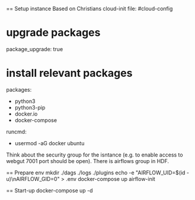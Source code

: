 == Setup instance
Based on Christians cloud-init file:
#cloud-config

# upgrade packages
package_upgrade: true

# install relevant packages
packages:
  - python3
  - python3-pip
  - docker.io
  - docker-compose

runcmd:
  - usermod -aG docker ubuntu

Think about the security group for the isntance (e.g. to enable access to webgut 7001 port should be open). There is airflows group in HDF. 

== Prepare env
mkdir ./dags ./logs ./plugins
echo -e "AIRFLOW_UID=$(id -u)\nAIRFLOW_GID=0" > .env
docker-compose up airflow-init

== Start-up
docker-compose up -d
